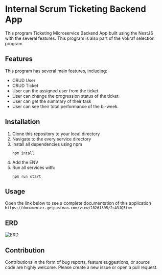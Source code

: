 # Internal Scrum Ticketing Backend App

This program Ticketing Microservice Backend App built using the NestJS with the several features. This program is also part of the Vokraf selection program.

## Features

This program has several main features, including:

- CRUD User
- CRUD Ticket
- User can the assigned user from the ticket
- User can change the progression status of the ticket
- User can get the summary of their task
- User can see their total performance of the bi-week.

## Installation

1. Clone this repository to your local directory
2. Navigate to the every service directory
3. Install all dependencies using npm
   ```
   npm intall
   ```
4. Add the ENV
5. Run all services with:
   ```
   npm run start
   ```

## Usage

Open the link below to see a complete documentation of this application
`https://documenter.getpostman.com/view/18261395/2sA3JQ5fmv`

## ERD

![ERD](<Untitled (1).png>)

## Contribution

Contributions in the form of bug reports, feature suggestions, or source code are highly welcome. Please create a new issue or open a pull request.
